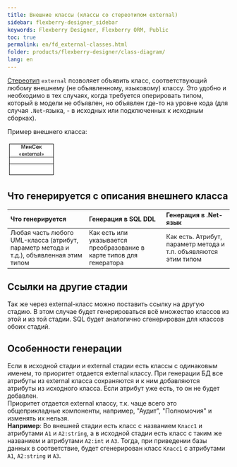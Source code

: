 ```yaml
---
title: Внешние классы (классы со стереотипом external) 
sidebar: flexberry-designer_sidebar
keywords: Flexberry Designer, Flexberry ORM, Public
toc: true
permalink: en/fd_external-classes.html
folder: products/flexberry-designer/class-diagram/
lang: en
---
```


[Стереотип](fd_key-concepts.html) `external` позволяет объявить класс, соответствующий любому внешнему (не объявленному, языковому) классу. Это удобно и необходимо в тех случаях, когда требуется оперировать типом, который в модели не объявлен, но объявлен где-то на уровне кода (для случая `.Net`-языка, - в исходных или подключенных к исходным сборках).

Пример внешнего класса:

![](/images/pages/products/flexberry-designer/class-diagram/external.jpg)

## Что генерируется с описания внешнего класса

Что генерируется | Генерация в SQL DDL | Генерация в .Net-язык
:-------------------------------|:----------------------------|:------------------------------
Любая часть любого UML-класса (атрибут, параметр метода и т.д.), объявленная этим типом | Как есть или указывается преобразование в карте типов для генератора | Как есть. Атрибут, параметр метода и т.п. объявляются этим типом

## Ссылки на другие стадии

Так же через external-класс можно поставить ссылку на другую стадию. В этом случае будет генерироваться всё множество классов из этой и из той стадии. SQL будет аналогично сгенерирован для классов обоих стадий.

## Особенности генерации

Если в исходной стадии и external стадии есть классы с одинаковым именем, то приоритет отдается external классу. При генерации БД все атрибуты из external класса сохраняются и к ним добавляются атрибуты из исходного класса. Если атрибут уже есть, то он не будет добавлен.  
Приоритет отдается external классу, т.к. чаще всего это общеприкладные компоненты, например, "Аудит", "Полномочия" и изменять их нельзя.  
**Например**: Во внешней стадии есть класс с названием `Класс1` и атрибутами `А1` и `А2:string`, а в исходной стадии есть класс с таким же названием и атрибутами `А2:int` и `А3`. Тогда, при приведении базы данных в соответствие, будет сгенерирован класс `Класс1` с атрибутами `А1`, `А2:string` и `А3`. 

